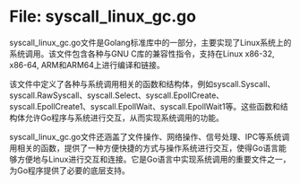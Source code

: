 # File: syscall_linux_gc.go

syscall_linux_gc.go文件是Golang标准库中的一部分，主要实现了Linux系统上的系统调用。该文件包含各种与GNU C库的兼容性指令，支持在Linux x86-32, x86-64, ARM和ARM64上进行编译和链接。

该文件中定义了各种与系统调用相关的函数和结构体，例如syscall.Syscall、syscall.RawSyscall、syscall.Select、syscall.EpollCreate、syscall.EpollCreate1、syscall.EpollWait、syscall.EpollWait1等。这些函数和结构体允许Go程序与系统进行交互，从而实现系统调用的功能。

syscall_linux_gc.go文件还涵盖了文件操作、网络操作、信号处理、IPC等系统调用相关的函数，提供了一种方便快捷的方式与操作系统进行交互，使得Go语言能够方便地与Linux进行交互和连接。它是Go语言中实现系统调用的重要文件之一，为Go程序提供了必要的底层支持。

